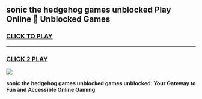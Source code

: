 
## sonic the hedgehog games unblocked Play Online 👋 Unblocked Games
<h3>
<a href="https://premium.freeplayer.one?title=sonic_the_hedgehog_games_unblocked&ref=19F">CLICK TO PLAY</a></h3>
<hr>

<h3>
<a href="https://premium.freeplayer.one?title=sonic_the_hedgehog_games_unblocked&ref=19F">CLICK 2 PLAY</a>
  
</h3>

<a href="https://premium.freeplayer.one?title=sonic_the_hedgehog_games_unblocked&ref=19F"><img src="https://clearcache.store/games.png"></a>


**sonic the hedgehog games unblocked games unblocked: Your Gateway to Fun and Accessible Online Gaming**
